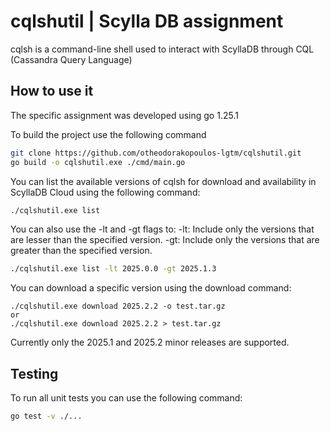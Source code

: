 # cqlshutil | Scylla DB assignment  

cqlsh is a command-line shell used to interact with ScyllaDB through CQL (Cassandra Query Language)


## How to use it

The specific assignment was developed using go 1.25.1

To build the project use the following command 
```bash
git clone https://github.com/otheodorakopoulos-lgtm/cqlshutil.git
go build -o cqlshutil.exe ./cmd/main.go
```

You can list the available versions of cqlsh for download and availability in ScyllaDB Cloud using the following command:

```bash
./cqlshutil.exe list 
```
You can also use the -lt and -gt flags to:
-lt: Include only the versions that are lesser than the specified version.
-gt: Include only the versions that are greater than the specified version.

```bash
./cqlshutil.exe list -lt 2025.0.0 -gt 2025.1.3
```
You can download a specific version using the download command:
```
./cqlshutil.exe download 2025.2.2 -o test.tar.gz
or
./cqlshutil.exe download 2025.2.2 > test.tar.gz
```
Currently only the 2025.1 and 2025.2 minor releases are supported.

## Testing

To run all unit tests you can use the following command:

```bash
go test -v ./...
```

